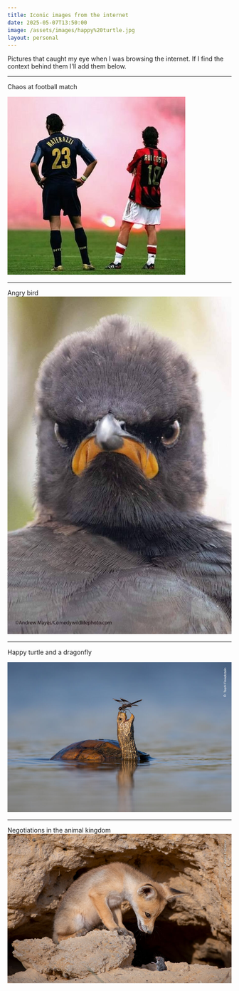 ```yaml
---
title: Iconic images from the internet
date: 2025-05-07T13:50:00
image: /assets/images/happy%20turtle.jpg
layout: personal
---
```

Pictures that caught my eye when I was browsing the internet. If I find the context behind them I'll add them below.

---

Chaos at football match

![](/assets/images/photo_5924816344866472352_x.jpg)

---

Angry bird![](/assets/images/Serious_bird.jpg)

---

Happy turtle and a dragonfly

![](/assets/images/happy%20turtle.jpg)

---

Negotiations in the animal kingdom![](/assets/images/fox_negotiation.jpg)
